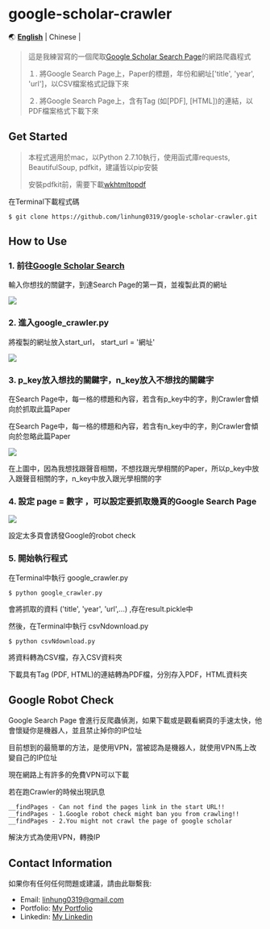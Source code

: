 # google-scholar-crawler

<div markdown>
  
  🌏
  [**English**](https://github.com/linhung0319/google-scholar-crawler/README.md) |
  Chinese |
  
</div>

>這是我練習寫的一個爬取[Google Scholar Search Page](https://scholar.google.com.tw)的網路爬蟲程式
>
>１. 將Google Search Page上，Paper的標題，年份和網址['title', 'year', 'url']，以CSV檔案格式記錄下來
>
>２. 將Google Search Page上，含有Tag (如[PDF], [HTML])的連結，以PDF檔案格式下載下來

## Get Started

>本程式適用於mac，以Python 2.7.10執行，使用函式庫requests, BeautifulSoup, pdfkit，建議皆以pip安裝
>
>安裝pdfkit前，需要下載[wkhtmltopdf](https://wkhtmltopdf.org/downloads.html)

在Terminal下載程式碼

```
$ git clone https://github.com/linhung0319/google-scholar-crawler.git
```

## How to Use

### 1. 前往[Google Scholar Search](https://scholar.google.com.tw)

輸入你想找的關鍵字，到達Search Page的第一頁，並複製此頁的網址

![](https://github.com/linhung0319/google-scholar-crawler/blob/master/page.png)

### 2. 進入google_crawler.py

將複製的網址放入start_url， start_url = '網址'

![](https://github.com/linhung0319/google-scholar-crawler/blob/master/url.png)

### 3. p_key放入想找的關鍵字，n_key放入不想找的關鍵字

在Search Page中，每一格的標題和內容，若含有p_key中的字，則Crawler會傾向於抓取此篇Paper

在Search Page中，每一格的標題和內容，若含有n_key中的字，則Crawler會傾向於忽略此篇Paper

![](https://github.com/linhung0319/google-scholar-crawler/blob/master/key.png)

在上圖中，因為我想找跟聲音相關，不想找跟光學相關的Paper，所以p_key中放入跟聲音相關的字，n_key中放入跟光學相關的字

### 4. 設定 page = 數字 ，可以設定要抓取幾頁的Google Search Page

![](https://github.com/linhung0319/google-scholar-crawler/blob/master/set.png)

設定太多頁會誘發Google的robot check

### 5. 開始執行程式

在Terminal中執行 google_crawler.py

```
$ python google_crawler.py
```

會將抓取的資料 ('title', 'year', 'url',...) ,存在result.pickle中

然後，在Terminal中執行 csvNdownload.py

```
$ python csvNdownload.py
```

將資料轉為CSV檔，存入CSV資料夾

下載具有Tag (PDF, HTML)的連結轉為PDF檔，分別存入PDF，HTML資料夾

## Google Robot Check

Google Search Page 會進行反爬蟲偵測，如果下載或是觀看網頁的手速太快，他會懷疑你是機器人，並且禁止掉你的IP位址

目前想到的最簡單的方法，是使用VPN，當被認為是機器人，就使用VPN馬上改變自己的IP位址

現在網路上有許多的免費VPN可以下載

若在跑Crawler的時候出現訊息

```
__findPages - Can not find the pages link in the start URL!!
__findPages - 1.Google robot check might ban you from crawling!!
__findPages - 2.You might not crawl the page of google scholar

```

解決方式為使用VPN，轉換IP

## Contact Information
如果你有任何任何問題或建議，請由此聯繫我:
- Email: linhung0319@gmail.com
- Portfolio: [My Portfolio](https://linhung0319.vercel.app/)
- Linkedin: [My Linkedin](https://www.linkedin.com/in/hung-lin/)
